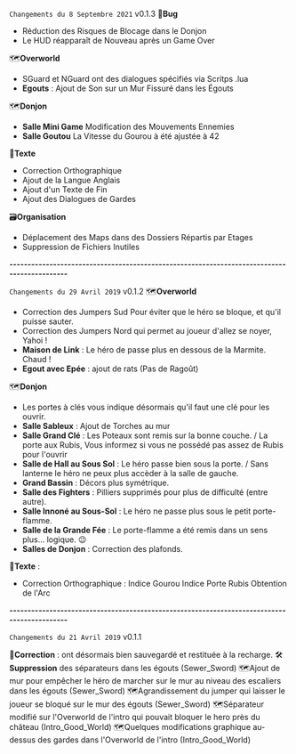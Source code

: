 `Changements du 8 Septembre 2021` v0.1.3
🐛**Bug**
 - Réduction des Risques de Blocage dans le Donjon
 - Le HUD réapparaît de Nouveau après un Game Over

🗺**Overworld**
- SGuard et NGuard ont des dialogues spécifiés via Scritps .lua 
- __Egouts__ : Ajout de Son sur un Mur Fissuré dans les Égouts

🗺**Donjon**
- __Salle Mini Game__ Modification des Mouvements Ennemies
- __Salle  Goutou__ La Vitesse du Gourou à été ajustée à 42

📝**Texte**
- Correction Orthographique
- Ajout de la Langue Anglais
- Ajout d'un Texte de Fin
- Ajout des Dialogues de Gardes

🗃**Organisation**
- Déplacement des Maps dans des Dossiers Répartis par Etages
- Suppression de Fichiers Inutiles

__--------------------------------------------------------------------------------------------__

`Changements du 29 Avril 2019` v0.1.2
🗺**Overworld**
- Correction des Jumpers Sud Pour éviter que le héro se bloque, et qu'il puisse sauter.
- Correction des Jumpers Nord qui permet au joueur d'allez se noyer, Yahoi !
- __Maison de Link__ : Le héro de passe plus en dessous de la Marmite. Chaud !
- __Egout avec Epée__ : ajout de rats (Pas de Ragoût)

🗺**Donjon**
- Les portes à clés vous indique désormais qu'il faut une clé pour les ouvrir.
- __Salle Sableux__ : Ajout de Torches au mur
- __Salle Grand Clé__ : Les Poteaux sont remis sur la bonne couche. / La porte aux Rubis, Vous informez si vous ne possédé pas assez de Rubis pour l'ouvrir
- __Salle de Hall au Sous Sol__ : Le héro passe bien sous la porte. / Sans lanterne le héro ne peux plus accèder à la salle de gauche.
- __Grand Bassin__ : Décors plus symétrique.
- __Salle des Fighters__ : Pilliers supprimés pour plus de difficulté (entre autre).
- __Salle Innoné au Sous-Sol__ : Le héro ne passe plus sous le petit porte-flamme.
- __Salle de la Grande Fée__ : Le porte-flamme a été remis dans un sens plus... logique. :wink: 
- __Salles de Donjon__ : Correction des plafonds.

📝**Texte** :
- Correction Orthographique :
Indice Gourou
Indice Porte Rubis
Obtention de l'Arc

__--------------------------------------------------------------------------------------------__

`Changements du 21 Avril 2019` v0.1.1

🐛__Correction__ : ont désormais bien sauvegardé et restituée à la recharge.
🛠__Suppression__ des séparateurs dans les égouts (Sewer_Sword)
🗺Ajout de mur pour empêcher le héro de marcher sur le mur au niveau des escaliers dans les égouts (Sewer_Sword)
🗺Agrandissement du jumper qui laisser le joueur se bloqué sur le mur des égouts (Sewer_Sword)
🗺Séparateur modifié sur l'Overworld  de l'intro qui pouvait bloquer le hero près du château (Intro_Good_World)
🗺Quelques modifications graphique au-dessus des gardes dans l'Overworld de l'intro (Intro_Good_World)
